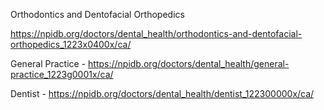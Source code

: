 Orthodontics and Dentofacial Orthopedics 

https://npidb.org/doctors/dental_health/orthodontics-and-dentofacial-orthopedics_1223x0400x/ca/


General Practice - 
https://npidb.org/doctors/dental_health/general-practice_1223g0001x/ca/

Dentist -
https://npidb.org/doctors/dental_health/dentist_122300000x/ca/

